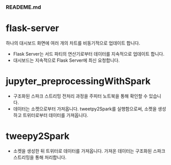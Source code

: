 ### READEME.md

# flask-server
하나의 대시보드 화면에 여러 개의 차트를 비동기적으로 업데이트 합니다.
- Flask Server는 서드 파티의 연산기로부터 데이터를 지속적으로 업데이트 합니다.
- 대시보드는 지속적으로 Flask Server에 최신 요청합니다.

# jupyter_preprocessingWithSpark
- 구조화된 스파크 스트리밍 전처리 과정을 주피터 노트북을 통해 확인할 수 있습니다.
- 데이터는 소켓으로부터 가져옵니다. tweetpy2Spark를 실행함으로써, 소켓을 생성하고 트위터로부터 데이터를 가져옵니다.

# tweepy2Spark
- 소켓을 생성한 뒤 트위터로 데이터를 가져옵니다. 가져온 데이터는 구조화된 스파크 스트리밍을 통해 처리합니다.
